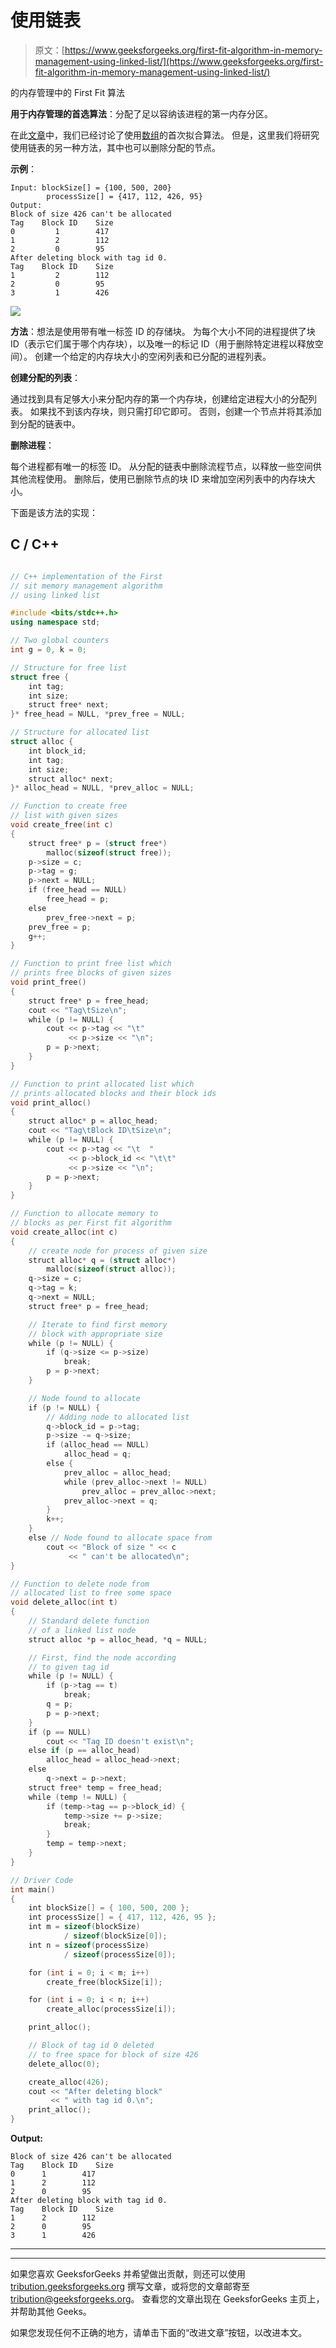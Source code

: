 # 使用链表

> 原文：[https://www.geeksforgeeks.org/first-fit-algorithm-in-memory-management-using-linked-list/](https://www.geeksforgeeks.org/first-fit-algorithm-in-memory-management-using-linked-list/)

的内存管理中的 First Fit 算法

**用于内存管理的首选算法**：分配了足以容纳该进程的第一内存分区。

在此[文章](https://www.geeksforgeeks.org/program-first-fit-algorithm-memory-management/?ref=rp)中，我们已经讨论了使用[数组](https://www.geeksforgeeks.org/introduction-to-arrays/)的首次拟合算法。 但是，这里我们将研究使用链表的另一种方法，其中也可以删除分配的节点。

**示例**：

```
Input: blockSize[] = {100, 500, 200}
        processSize[] = {417, 112, 426, 95} 
Output:
Block of size 426 can't be allocated
Tag    Block ID    Size
0         1        417
1         2        112
2         0        95
After deleting block with tag id 0.
Tag    Block ID    Size
1         2        112
2         0        95
3         1        426

```

![](img/95bf5b2d33712a78e257b389241d0d67.png)

**方法**：想法是使用带有唯一标签 ID 的存储块。 为每个大小不同的进程提供了块 ID（表示它们属于哪个内存块），以及唯一的标记 ID（用于删除特定进程以释放空间）。 创建一个给定的内存块大小的空闲列表和已分配的进程列表。

**创建分配的列表**：

通过找到具有足够大小来分配内存的第一个内存块，创建给定进程大小的分配列表。 如果找不到该内存块，则只需打印它即可。 否则，创建一个节点并将其添加到分配的链表中。

**删除进程**：

每个进程都有唯一的标签 ID。 从分配的链表中删除流程节点，以释放一些空间供其他流程使用。 删除后，使用已删除节点的块 ID 来增加空闲列表中的内存块大小。

下面是该方法的实现：

## C / C++

```cpp

// C++ implementation of the First 
// sit memory management algorithm 
// using linked list 

#include <bits/stdc++.h> 
using namespace std; 

// Two global counters 
int g = 0, k = 0; 

// Structure for free list 
struct free { 
    int tag; 
    int size; 
    struct free* next; 
}* free_head = NULL, *prev_free = NULL; 

// Structure for allocated list 
struct alloc { 
    int block_id; 
    int tag; 
    int size; 
    struct alloc* next; 
}* alloc_head = NULL, *prev_alloc = NULL; 

// Function to create free 
// list with given sizes 
void create_free(int c) 
{ 
    struct free* p = (struct free*) 
        malloc(sizeof(struct free)); 
    p->size = c; 
    p->tag = g; 
    p->next = NULL; 
    if (free_head == NULL) 
        free_head = p; 
    else
        prev_free->next = p; 
    prev_free = p; 
    g++; 
} 

// Function to print free list which 
// prints free blocks of given sizes 
void print_free() 
{ 
    struct free* p = free_head; 
    cout << "Tag\tSize\n"; 
    while (p != NULL) { 
        cout << p->tag << "\t"
             << p->size << "\n"; 
        p = p->next; 
    } 
} 

// Function to print allocated list which 
// prints allocated blocks and their block ids 
void print_alloc() 
{ 
    struct alloc* p = alloc_head; 
    cout << "Tag\tBlock ID\tSize\n"; 
    while (p != NULL) { 
        cout << p->tag << "\t  "
             << p->block_id << "\t\t"
             << p->size << "\n"; 
        p = p->next; 
    } 
} 

// Function to allocate memory to 
// blocks as per First fit algorithm 
void create_alloc(int c) 
{ 
    // create node for process of given size 
    struct alloc* q = (struct alloc*) 
        malloc(sizeof(struct alloc)); 
    q->size = c; 
    q->tag = k; 
    q->next = NULL; 
    struct free* p = free_head; 

    // Iterate to find first memory 
    // block with appropriate size 
    while (p != NULL) { 
        if (q->size <= p->size) 
            break; 
        p = p->next; 
    } 

    // Node found to allocate 
    if (p != NULL) { 
        // Adding node to allocated list 
        q->block_id = p->tag; 
        p->size -= q->size; 
        if (alloc_head == NULL) 
            alloc_head = q; 
        else { 
            prev_alloc = alloc_head; 
            while (prev_alloc->next != NULL) 
                prev_alloc = prev_alloc->next; 
            prev_alloc->next = q; 
        } 
        k++; 
    } 
    else // Node found to allocate space from 
        cout << "Block of size " << c 
             << " can't be allocated\n"; 
} 

// Function to delete node from 
// allocated list to free some space 
void delete_alloc(int t) 
{ 
    // Standard delete function 
    // of a linked list node 
    struct alloc *p = alloc_head, *q = NULL; 

    // First, find the node according 
    // to given tag id 
    while (p != NULL) { 
        if (p->tag == t) 
            break; 
        q = p; 
        p = p->next; 
    } 
    if (p == NULL) 
        cout << "Tag ID doesn't exist\n"; 
    else if (p == alloc_head) 
        alloc_head = alloc_head->next; 
    else
        q->next = p->next; 
    struct free* temp = free_head; 
    while (temp != NULL) { 
        if (temp->tag == p->block_id) { 
            temp->size += p->size; 
            break; 
        } 
        temp = temp->next; 
    } 
} 

// Driver Code 
int main() 
{ 
    int blockSize[] = { 100, 500, 200 }; 
    int processSize[] = { 417, 112, 426, 95 }; 
    int m = sizeof(blockSize) 
            / sizeof(blockSize[0]); 
    int n = sizeof(processSize) 
            / sizeof(processSize[0]); 

    for (int i = 0; i < m; i++) 
        create_free(blockSize[i]); 

    for (int i = 0; i < n; i++) 
        create_alloc(processSize[i]); 

    print_alloc(); 

    // Block of tag id 0 deleted 
    // to free space for block of size 426 
    delete_alloc(0); 

    create_alloc(426); 
    cout << "After deleting block"
         << " with tag id 0.\n"; 
    print_alloc(); 
} 

```

**Output:**

```
Block of size 426 can't be allocated
Tag    Block ID    Size
0      1        417
1      2        112
2      0        95
After deleting block with tag id 0.
Tag    Block ID    Size
1      2        112
2      0        95
3      1        426

```



* * *

* * *

如果您喜欢 GeeksforGeeks 并希望做出贡献，则还可以使用 [tribution.geeksforgeeks.org](https://contribute.geeksforgeeks.org/) 撰写文章，或将您的文章邮寄至 tribution@geeksforgeeks.org。 查看您的文章出现在 GeeksforGeeks 主页上，并帮助其他 Geeks。

如果您发现任何不正确的地方，请单击下面的“改进文章”按钮，以改进本文。